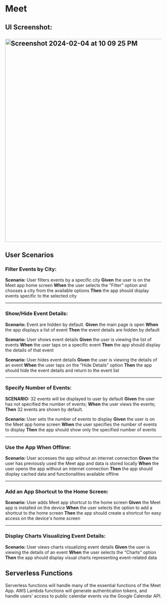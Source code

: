 # Meet

## UI Screenshot:<br /><br /> <img width="651" alt="Screenshot 2024-02-04 at 10 09 25 PM" src="https://github.com/TheGregAllison/meet/assets/146021687/4e3c12a0-8cd0-4bba-a0e3-ab4095903c31">


## User Scenarios

### Filter Events by City:

**Scenario:** User filters events by a specific city
**Given** the user is on the Meet app home screen
**When** the user selects the "Filter" option and chooses a city from the available options
**Then** the app should display events specific to the selected city

---

### Show/Hide Event Details:

**Scenario:** Event are hidden by default.
**Given** the main page is open
**When** the app displays a list of event
**Then** the event details are hidden by default

**Scenario:** User shows event details
**Given** the user is viewing the list of events
**When** the user taps on a specific event
**Then** the app should display the details of that event

**Scenario:** User hides event details
**Given** the user is viewing the details of an event
**When** the user taps on the "Hide Details" option
**Then** the app should hide the event details and return to the event list

---

### Specify Number of Events:

**SCENARIO:** 32 events will be displayed to user by default
**Given** the user has not specified the number of events;
**When** the user views the events;
**Then** 32 events are shown by default.

**Scenario:** User sets the number of events to display
**Given** the user is on the Meet app home screen
**When** the user specifies the number of events to display
**Then** the app should show only the specified number of events

---

### Use the App When Offline:

**Scenario:** User accesses the app without an internet connection
**Given** the user has previously used the Meet app and data is stored locally
**When** the user opens the app without an internet connection
**Then** the app should display cached data and functionalities available offline

---

### Add an App Shortcut to the Home Screen:

**Scenario:** User adds Meet app shortcut to the home screen
**Given** the Meet app is installed on the device
**When** the user selects the option to add a shortcut to the home screen
**Then** the app should create a shortcut for easy access on the device's home screen

---

### Display Charts Visualizing Event Details:

**Scenario:** User views charts visualizing event details
**Given** the user is viewing the details of an event
**When** the user selects the "Charts" option
**Then** the app should display visual charts representing event-related data

## Serverless Functions

Serverless functions will handle many of the essential functions of the Meet App. AWS Lambda functions will generate authentication tokens, and handle users' access to public calendar events via the Google Calendar API.
